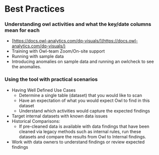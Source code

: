 # Best Practices

### **Understanding owl activities and what the key/date columns mean for each**

* [https://docs.owl-analytics.com/dq-visuals/](https://docs.owl-analytics.com/dq-visuals/)
* Training with Owl-team Zoom/On-site support 
* Running with sample data 
* Introducing anomalies on sample data and running an owlcheck to see the anomalies.

### **Using the tool with practical scenarios**

* Having Well Defined Use Cases
  * Determine a single table (dataset) that you would like to scan
  * Have an expectation of what you would expect Owl to find in this dataset
  * Understand which activities would capture the expected findings
* Target internal datasets with known data issues
* Historical Comparisons:
  * If pre-cleaned data is available with data findings that have been cleaned via legacy methods such as internal rules, run these datasets and compare the results from Owl to Internal findings.
* Work with data owners to understand findings or review expected findings

